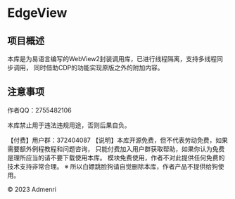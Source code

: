 ﻿# EdgeView

## 项目概述

本库是为易语言编写的WebView2封装调用库，已进行线程隔离，支持多线程同步调用，
同时借助CDP的功能实现原版之外的附加内容。

## 注意事项

作者QQ：2755482106

本库禁止用于违法违规用途，否则后果自负。

【付费】用户群：372404087
【说明】本库开源免费，但不代表劳动免费，如果需要额外例程教程和问题咨询，
只能付费加入用户群获取帮助，如果你认为免费是理所应当的请不要下载使用本库。
模块免费使用，作者不对此提供任何免费的技术支持非常合理。
※ 所以白嫖跳脸狗请自觉删除本库，作者产品不提供给狗使用。

© 2023 Admenri